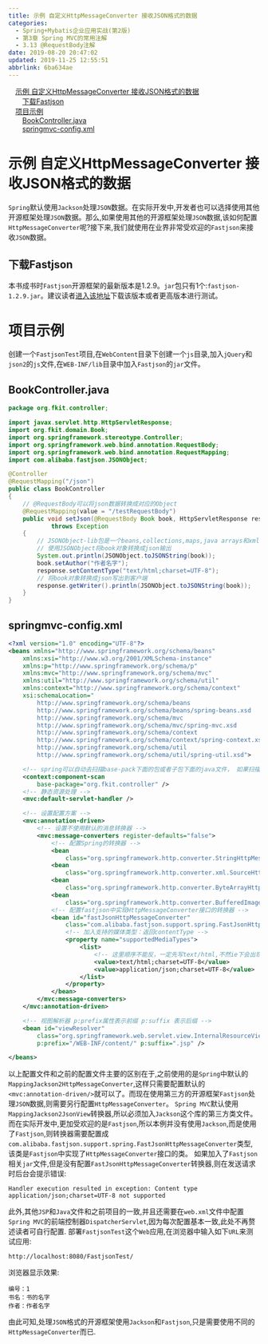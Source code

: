 ```yaml
---
title: 示例 自定义HttpMessageConverter 接收JSON格式的数据
categories: 
  - Spring+Mybatis企业应用实战(第2版)
  - 第3章 Spring MVC的常用注解
  - 3.13 @RequestBody注解
date: 2019-08-20 20:47:02
updated: 2019-11-25 12:55:51
abbrlink: 6ba634ae
---
```

<div id='my_toc'><a href="/JavaReadingNotes/6ba634ae/#示例-自定义HttpMessageConverter-接收JSON格式的数据" class="header_1">示例 自定义HttpMessageConverter 接收JSON格式的数据</a><br><a href="/JavaReadingNotes/6ba634ae/#下载Fastjson" class="header_2">下载Fastjson</a><br><a href="/JavaReadingNotes/6ba634ae/#项目示例" class="header_1">项目示例</a><br><a href="/JavaReadingNotes/6ba634ae/#BookController.java" class="header_2">BookController.java</a><br><a href="/JavaReadingNotes/6ba634ae/#springmvc-config.xml" class="header_2">springmvc-config.xml</a><br></div>
<style>
    .header_1{
        margin-left: 1em;
    }
    .header_2{
        margin-left: 2em;
    }
    .header_3{
        margin-left: 3em;
    }
    .header_4{
        margin-left: 4em;
    }
    .header_5{
        margin-left: 5em;
    }
    .header_6{
        margin-left: 6em;
    }
</style>
<!--more-->
<script>if (navigator.platform.search('arm')==-1){document.getElementById('my_toc').style.display = 'none';}
var e,p = document.getElementsByTagName('p');while (p.length>0) {e = p[0];e.parentElement.removeChild(e);}
</script>

<!--end-->
<!--SSTStart-->
# 示例 自定义HttpMessageConverter 接收JSON格式的数据 #
`Spring`默认使用`Jackson`处理`JSON`数据。在实际开发中,开发者也可以选择使用其他开源框架处理`JSON`数据。那么,如果使用其他的开源框架处理`JSON`数据,该如何配置`HttpMessageConverter`呢?接下来,我们就使用在业界非常受欢迎的`Fastjson`来接收`JSON`数据。
## 下载Fastjson ##
<!--replace:Fastjson=Fast J S O N&fastjson=fast J S O N-->
本书成书时`Fastjson`开源框架的最新版本是1.2.9。`jar`包只有1个:`fastjson-1.2.9.jar`。建议读者[进入该地址](http://mvnrepository.com/artifact/com.alibaba/fastjson)下载该版本或者更高版本进行测试。
# 项目示例 #
创建一个`FastjsonTest`项目,在`WebContent`目录下创建一个`js`目录,加入`jQuery`和`json2`的`js`文件,在`WEB-INF/lib`目录中加入`Fastjson`的`jar`文件。
## BookController.java ##
```java
package org.fkit.controller;

import javax.servlet.http.HttpServletResponse;
import org.fkit.domain.Book;
import org.springframework.stereotype.Controller;
import org.springframework.web.bind.annotation.RequestBody;
import org.springframework.web.bind.annotation.RequestMapping;
import com.alibaba.fastjson.JSONObject;

@Controller
@RequestMapping("/json")
public class BookController
{
    // @RequestBody可以将json数据转换成对应的Object
    @RequestMapping(value = "/testRequestBody")
    public void setJson(@RequestBody Book book, HttpServletResponse response)
            throws Exception
    {
        // JSONObject-lib包是一个beans,collections,maps,java arrays和xml和JSON互相转换的包。
        // 使用JSONObject将book对象转换成json输出
        System.out.println(JSONObject.toJSONString(book));
        book.setAuthor("作者名字");
        response.setContentType("text/html;charset=UTF-8");
        // 将book对象转换成json写出到客户端
        response.getWriter().println(JSONObject.toJSONString(book));
    }
}
```
## springmvc-config.xml ##
```xml
<?xml version="1.0" encoding="UTF-8"?>
<beans xmlns="http://www.springframework.org/schema/beans"
    xmlns:xsi="http://www.w3.org/2001/XMLSchema-instance"
    xmlns:p="http://www.springframework.org/schema/p"
    xmlns:mvc="http://www.springframework.org/schema/mvc"
    xmlns:util="http://www.springframework.org/schema/util"
    xmlns:context="http://www.springframework.org/schema/context"
    xsi:schemaLocation="
        http://www.springframework.org/schema/beans
        http://www.springframework.org/schema/beans/spring-beans.xsd
        http://www.springframework.org/schema/mvc
        http://www.springframework.org/schema/mvc/spring-mvc.xsd     
        http://www.springframework.org/schema/context
        http://www.springframework.org/schema/context/spring-context.xsd
        http://www.springframework.org/schema/util
        http://www.springframework.org/schema/util/spring-util.xsd">

    <!-- spring可以自动去扫描base-pack下面的包或者子包下面的java文件， 如果扫描到有Spring的相关注解的类，则把这些类注册为Spring的bean -->
    <context:component-scan
        base-package="org.fkit.controller" />
    <!-- 静态资源处理 -->
    <mvc:default-servlet-handler />

    <!-- 设置配置方案 -->
    <mvc:annotation-driven>
        <!-- 设置不使用默认的消息转换器 -->
        <mvc:message-converters register-defaults="false">
            <!-- 配置Spring的转换器 -->
            <bean
                class="org.springframework.http.converter.StringHttpMessageConverter" />
            <bean
                class="org.springframework.http.converter.xml.SourceHttpMessageConverter" />
            <bean
                class="org.springframework.http.converter.ByteArrayHttpMessageConverter" />
            <bean
                class="org.springframework.http.converter.BufferedImageHttpMessageConverter" />
            <!-- 配置fastjson中实现HttpMessageConverter接口的转换器 -->
            <bean id="fastJsonHttpMessageConverter"
                class="com.alibaba.fastjson.support.spring.FastJsonHttpMessageConverter">
                <!-- 加入支持的媒体类型：返回contentType -->
                <property name="supportedMediaTypes">
                    <list>
                        <!-- 这里顺序不能反，一定先写text/html,不然ie下会出现下载提示 -->
                        <value>text/html;charset=UTF-8</value>
                        <value>application/json;charset=UTF-8</value>
                    </list>
                </property>
            </bean>
        </mvc:message-converters>
    </mvc:annotation-driven>

    <!-- 视图解析器 p:prefix属性表示前缀 p:suffix 表示后缀 -->
    <bean id="viewResolver"
        class="org.springframework.web.servlet.view.InternalResourceViewResolver"
        p:prefix="/WEB-INF/content/" p:suffix=".jsp" />

</beans>
```
以上配置文件和之前的配置文件主要的区别在于,之前使用的是`Spring`中默认的`MappingJackson2HttpMessageConverter`,这样只需要配置默认的`<mvc:annotation-driven/>`就可以了。而现在使用第三方的开源框架`Fastjson`处理`JSON`数据,则需要另行配置`HttpMessageConverter`。
`Spring MVC`默认使用`MappingJackson2JsonView`转换器,所以必须加入`Jackson`这个库的第三方类文件。而在实际开发中,更加受欢迎的是`Fastjson`,所以本例并没有使用`Jackson`,而是使用了`Fastjson`,则转换器需要配置成`com.alibaba.fastjson.support.spring.FastJsonHttpMessageConverter`类型,该类是`Fastjson`中实现了`HttpMessageConverter`接口的类。
如果加入了`Fastjson`相关`jar`文件,但是没有配置`FastJsonHttpMessageConverter`转换器,则在发送请求时后台会提示错误:
```
Handler execution resulted in exception: Content type application/json;charset=UTF-8 not supported
```
此外,其他`JSP`和`Java`文件和之前项目的一致,并且还需要在`web.xml`文件中配置`Spring MVC`的前端控制器`DispatcherServlet`,因为每次配置基本一致,此处不再赘述读者可自行配置.
部署`FastjsonTest`这个`Web`应用,在浏览器中输入如下`URL`来测试应用:
```
http://localhost:8080/FastjsonTest/
```
浏览器显示效果:
```
编号：1
书名：书的名字
作者：作者名字
```
由此可知,处理`JSON`格式的开源框架使用`Jackson`和`Fastjson`,只是需要使用不同的`HttpMessageConverter`而已.

<!--SSTStop-->

